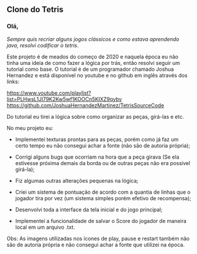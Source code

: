## **Clone do Tetris**

### Olá,

_Sempre quis recriar alguns jogos clássicos e como estava aprendendo java, resolvi codificar o tetris_.

Este projeto é de meados do começo de 2020 e naquela época eu não tinha uma ideia de como fazer a lógica por trás, então resolvi seguir um tutorial como base. 
O tutorial é de um programador chamado Joshua Hernandez e está disponível no youtube e no github em inglês através dos links: 

https://www.youtube.com/playlist?list=PLHwsL1JI79K2Kw5wf1KOOCn5KIXZ9qybv
https://github.com/JoshuaHernandezMartinez/TetrisSourceCode

Do tutorial eu tirei a lógica sobre como organizar as peças, girá-las e etc.

No meu projeto eu:

 - Implementei texturas prontas para as peças, porém como já faz um certo tempo eu não consegui achar a fonte (não são de autoria própria);

 - Corrigi alguns bugs que ocorriam na hora que a peça girava (Se ela estivesse próxima demais da borda ou de outras peças não era possível girá-la);

 - Fiz algumas outras alterações pequenas na lógica;

 - Criei um sistema de pontuação de acordo com a quantia de linhas que o jogador tira por vez (um sistema simples porém efetivo de recompensa);

 - Desenvolvi toda a interface da tela inicial e do jogo principal;

 - Implementei a funcionalidade de salvar o Score do jogador de maneira local em um arquivo .txt.


Obs: As imagens utilizadas nos ícones de play, pause e restart também não são de autoria própria e não consegui achar a fonte que utilizei na época.
